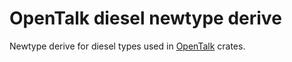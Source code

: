 # OpenTalk diesel newtype derive

Newtype derive for diesel types used in [OpenTalk](https://opentalk.eu/) crates.

